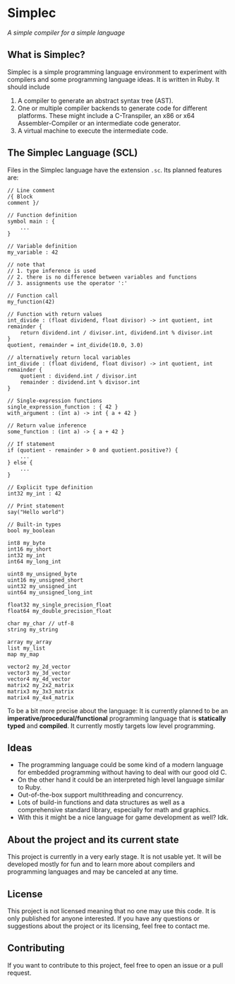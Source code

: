 # Simplec
_A simple compiler for a simple language_

## What is Simplec?

Simplec is a simple programming language environment to experiment with compilers and some programming language ideas. It is written in Ruby. It should include
1. A compiler to generate an abstract syntax tree (AST).
2. One or multiple compiler backends to generate code for different platforms. These might include a C-Transpiler, an x86 or x64 Assembler-Compiler or an intermediate code generator.
3. A virtual machine to execute the intermediate code.

## The Simplec Language (SCL)

Files in the Simplec language have the extension `.sc`. Its planned features are:

```
// Line comment
/{ Block
comment }/

// Function definition
symbol main : {
    ...
}

// Variable definition
my_variable : 42

// note that
// 1. type inference is used
// 2. there is no difference between variables and functions
// 3. assignments use the operator ':'

// Function call
my_function(42)

// Function with return values
int_divide : (float dividend, float divisor) -> int quotient, int remainder {
    return dividend.int / divisor.int, dividend.int % divisor.int
}
quotient, remainder = int_divide(10.0, 3.0)

// alternatively return local variables
int_divide : (float dividend, float divisor) -> int quotient, int remainder {
    quotient : dividend.int / divisor.int
    remainder : dividend.int % divisor.int
}

// Single-expression functions
single_expression_function : { 42 }
with_argument : (int a) -> int { a + 42 }

// Return value inference
some_function : (int a) -> { a + 42 }

// If statement
if (quotient - remainder > 0 and quotient.positive?) {
    ...
} else {
    ...
}

// Explicit type definition
int32 my_int : 42

// Print statement
say("Hello world")

// Built-in types
bool my_boolean

int8 my_byte
int16 my_short
int32 my_int
int64 my_long_int

uint8 my_unsigned_byte
uint16 my_unsigned_short
uint32 my_unsigned_int
uint64 my_unsigned_long_int

float32 my_single_precision_float
float64 my_double_precision_float

char my_char // utf-8
string my_string

array my_array
list my_list
map my_map

vector2 my_2d_vector
vector3 my_3d_vector
vector4 my_4d_vector
matrix2 my_2x2_matrix
matrix3 my_3x3_matrix
matrix4 my_4x4_matrix
```

To be a bit more precise about the language:
It is currently planned to be an **imperative/procedural/functional** programming language that is **statically typed** and **compiled**. It currently mostly targets low level programming.

## Ideas

- The programming language could be some kind of a modern language for embedded programming without having to deal with our good old C.
- On the other hand it could be an interpreted high level language similar to Ruby.
- Out-of-the-box support multithreading and concurrency.
- Lots of build-in functions and data structures as well as a comprehensive standard library, especially for math and graphics.
- With this it might be a nice language for game development as well? Idk.

## About the project and its current state

This project is currently in a very early stage. It is not usable yet. It will be developed mostly for fun and to learn more about compilers and programming languages and may be canceled at any time.

## License

This project is not licensed meaning that no one may use this code. It is only published for anyone interested. If you have any questions or suggestions about the project or its licensing, feel free to contact me.

## Contributing

If you want to contribute to this project, feel free to open an issue or a pull request.
